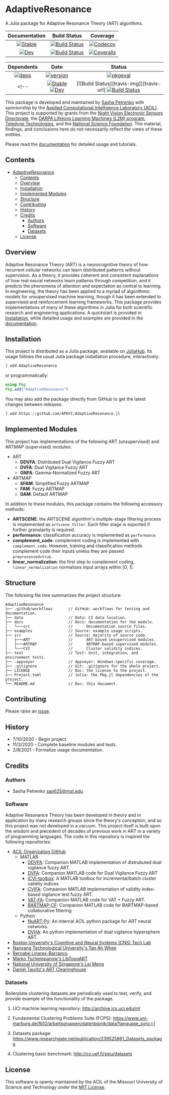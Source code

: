 # AdaptiveResonance

A Julia package for Adaptive Resonance Theory (ART) algorithms.

| **Documentation**  | **Build Status** | **Coverage** |
|:------------------:|:----------------:|:------------:|
| [![Stable][docs-stable-img]][docs-stable-url] | [![Build Status][ci-img]][ci-url] | [![Codecov][codecov-img]][codecov-url] |
| [![Dev][docs-dev-img]][docs-dev-url] | [![Build Status][appveyor-img]][appveyor-url] | [![Coveralls][coveralls-img]][coveralls-url] |

| **Dependents** | **Date** | **Status** |
|:--------------:|:--------:|:----------:|
| [![deps][deps-img]][deps-url] | [![version][version-img]][version-url] | [![pkgeval][pkgeval-img]][pkgeval-url] |
<!-- | [![Stable][docs-stable-img]][docs-stable-url] [![Dev][docs-dev-img]][docs-dev-url] | [![Build Status][travis-img]][travis-url] [![Build Status][appveyor-img]][appveyor-url] | [![Codecov][codecov-img]][codecov-url] [![Coveralls][coveralls-img]][coveralls-url] | -->

[deps-img]: https://juliahub.com/docs/AdaptiveResonance/deps.svg
[deps-url]: https://juliahub.com/ui/Packages/AdaptiveResonance/Sm0We?t=2

[version-img]: https://juliahub.com/docs/AdaptiveResonance/version.svg
[version-url]: https://juliahub.com/ui/Packages/AdaptiveResonance/Sm0We

[pkgeval-img]: https://juliahub.com/docs/AdaptiveResonance/pkgeval.svg
[pkgeval-url]: https://juliahub.com/ui/Packages/AdaptiveResonance/Sm0We

[docs-stable-img]: https://img.shields.io/badge/docs-stable-blue.svg
[docs-stable-url]: https://AP6YC.github.io/AdaptiveResonance.jl/stable

[docs-dev-img]: https://img.shields.io/badge/docs-dev-blue.svg
[docs-dev-url]: https://AP6YC.github.io/AdaptiveResonance.jl/dev

[ci-img]: https://github.com/AP6YC/AdaptiveResonance.jl/workflows/CI/badge.svg
[ci-url]: https://github.com/AP6YC/AdaptiveResonance.jl/actions?query=workflow%3ACI
<!-- [travis-img]: https://travis-ci.com/AP6YC/AdaptiveResonance.jl.svg?branch=master -->
<!-- [travis-url]: https://travis-ci.com/AP6YC/AdaptiveResonance.jl -->

[appveyor-img]: https://ci.appveyor.com/api/projects/status/github/AP6YC/AdaptiveResonance.jl?svg=true
[appveyor-url]: https://ci.appveyor.com/project/AP6YC/AdaptiveResonance-jl

[codecov-img]: https://codecov.io/gh/AP6YC/AdaptiveResonance.jl/branch/master/graph/badge.svg
[codecov-url]: https://codecov.io/gh/AP6YC/AdaptiveResonance.jl

[coveralls-img]: https://coveralls.io/repos/github/AP6YC/AdaptiveResonance.jl/badge.svg?branch=master
[coveralls-url]: https://coveralls.io/github/AP6YC/AdaptiveResonance.jl?branch=master

[issues-url]: https://github.com/AP6YC/AdaptiveResonance.jl/issues
[contrib-url]: https://juliadocs.github.io/Documenter.jl/dev/contributing/
[discourse-tag-url]: https://discourse.julialang.org/tags/documenter
[gitter-url]: https://gitter.im/juliadocs/users

This package is developed and maintained by [Sasha Petrenko](https://github.com/AP6YC) with sponsorship by the [Applied Computational Intelligence Laboratory (ACIL)](https://acil.mst.edu/). This project is supported by grants from the [Night Vision Electronic Sensors Directorate](https://c5isr.ccdc.army.mil/inside_c5isr_center/nvesd/), the [DARPA Lifelong Learning Machines (L2M) program](https://www.darpa.mil/program/lifelong-learning-machines), [Teledyne Technologies](http://www.teledyne.com/), and the [National Science Foundation](https://www.nsf.gov/).
The material, findings, and conclusions here do not necessarily reflect the views of these entities.

Please read the [documentation](https://ap6yc.github.io/AdaptiveResonance.jl/dev/) for detailed usage and tutorials.

## Contents

- [AdaptiveResonance](#adaptiveresonance)
  - [Contents](#contents)
  - [Overview](#overview)
  - [Installation](#installation)
  - [Implemented Modules](#implemented-modules)
  - [Structure](#structure)
  - [Contributing](#contributing)
  - [History](#history)
  - [Credits](#credits)
    - [Authors](#authors)
    - [Software](#software)
    - [Datasets](#datasets)
  - [License](#license)

## Overview

Adaptive Resonance Theory (ART) is a neurocognitive theory of how recurrent cellular networks can learn distributed patterns without supervision.
As a theory, it provides coherent and consistent explanations of how real neural networks learn patterns through competition, and it predicts the phenomena of attention and expectation as central to learning.
In engineering, the theory has been applied to a myriad of algorithmic models for unsupervised machine learning, though it has been extended to supervised and reinforcement learning frameworks.
This package provides implementations of many of these algorithms in Julia for both scientific research and engineering applications.
A quickstart is provided in [Installation](#installation), while detailed usage and examples are provided in the [documentation](https://ap6yc.github.io/AdaptiveResonance.jl/dev/).

## Installation

This project is distributed as a Julia package, available on [JuliaHub](https://juliahub.com/).
Its usage follows the usual Julia package installation procedure, interactively:

```julia
] add AdaptiveResonance
```

or programmatically:

```julia
using Pkg
Pkg.add("AdaptiveResonance")
```

You may also add the package directly from GitHub to get the latest changes between releases:

```julia
] add https://github.com/AP6YC/AdaptiveResonance.jl
```

## Implemented Modules

This project has implementations of the following ART (unsupervised) and ARTMAP (supervised) modules:

- ART
  - **DDVFA**: Distributed Dual Vigilance Fuzzy ART
  - **DVFA**: Dual Vigilance Fuzzy ART
  - **GNFA**: Gamma-Normalized Fuzzy ART
- ARTMAP
  - **SFAM**: Simplified Fuzzy ARTMAP
  - **FAM**: Fuzzy ARTMAP
  - **DAM**: Default ARTMAP

In addition to these modules, this package contains the following accessory methods:

- **ARTSCENE**: the ARTSCENE algorithm's multiple-stage filtering process is implemented as `artscene_filter`. Each filter stage is exported if further granularity is required.
- **performance**: classification accuracy is implemented as `performance`
- **complement_code**: complement coding is implemented with `complement_code`.
However, training and classification methods complement code their inputs unless they are passed `preprocessed=true`.
- **linear_normalization**: the first step to complement coding, `linear_normalization` normalizes input arrays within [0, 1].

## Structure

The following file tree summarizes the project structure:

```console
AdaptiveResonance
├── .github/workflows       // GitHub: workflows for testing and documentation.
├── data                    // Data: CI data location.
├── docs                    // Docs: documentation for the module.
│   └───src                 //      Documentation source files.
├── examples                // Source: example usage scripts.
├── src                     // Source: majority of source code.
│   ├───ART                 //      ART-based unsupervised modules.
│   ├───ARTMAP              //      ARTMAP-based supervised modules.
│   └───CVI                 //      Cluster validity indices.
├── test                    // Test: Unit, integration, and environment tests.
├── .appveyor               // Appveyor: Windows-specific coverage.
├── .gitignore              // Git: .gitignore for the whole project.
├── LICENSE                 // Doc: the license to the project.
├── Project.toml            // Julia: the Pkg.jl dependencies of the project.
└── README.md               // Doc: this document.
```

## Contributing

Please raise an [issue][issues-url].

## History

- 7/10/2020 - Begin project.
- 11/3/2020 - Complete baseline modules and tests.
- 2/8/2021 - Formalize usage documentation.

## Credits

### Authors

- Sasha Petrenko <sap625@mst.edu>

### Software

Adaptive Resonance Theory has been developed in theory and in application by many research groups since the theory's conception, and so this project was not developed in a vacuum.
This project itself is built upon the wisdom and precedent of decades of previous work in ART in a variety of programming languages.
The code in this repository is inspired the following repositories:

- [ACIL Organization GitHub](https://github.com/ACIL-Group)
  - MATLAB
    - [DDVFA](https://github.com/ACIL-Group/DDVFA): Companion MATLAB implementation of distrubuted dual vigilance fuzzy ART.
    - [DVFA](https://github.com/ACIL-Group/DVFA): Companion MATLAB code for Dual Vigilance Fuzzy ART
    - [iCVI-toolbox](https://github.com/ACIL-Group/iCVI-toolbox): A MATLAB toolbox for incremental/batch cluster validity indices
    - [CVIFA](https://github.com/ACIL-Group/CVIFA): Companion MATLAB implementation of validity index-based vigilance test fuzzy ART.
    - [VAT-FA](https://github.com/ACIL-Group/VAT-FA): Companion MATLAB code for VAT + Fuzzy ART.
    - [BARTMAP-CF](https://github.com/ACIL-Group/BARTMAP-CF): Companion MATLAB code for BARTMAP-based collaborative filtering
  - Python
    - [NuART-Py](https://github.com/ACIL-Group/NuART-Py): An internal ACIL python package for ART neural networks.
    - [DVHA](https://github.com/ACIL-Group/DVHA): An python implementation of dual vigilance hypersphere ART.
- [Boston University's Cognitive and Neural Systems (CNS) Tech Lab](http://techlab.bu.edu/resources/software/C51.html)
- [Nanyang Technological University's Tan Ah Whee](ntu.edu.sg/home/asahtan/downloads.htm)
- [Bernabé Linares-Barranco](http://www2.imse-cnm.csic.es/~bernabe)
- [Marko Tscherepanow's LibTopoART](libtopoart.eu)
- [National University of Singapore's Lei Meng](https://github.com/Lei-Meng)
- [Daniel Tauritz's ART Clearinghouse](https://web.mst.edu/~tauritzd/art/)

### Datasets

Boilerplate clustering datasets are periodically used to test, verify, and provide example of the functionality of the package.

1. UCI machine learning repository:
<http://archive.ics.uci.edu/ml>

2. Fundamental Clustering Problems Suite (FCPS):
<https://www.uni-marburg.de/fb12/arbeitsgruppen/datenbionik/data?language_sync=1>

3. Datasets package:
<https://www.researchgate.net/publication/239525861_Datasets_package>

4. Clustering basic benchmark:
<http://cs.uef.fi/sipu/datasets>

## License

This software is openly maintained by the ACIL of the Missouri University of Science and Technology under the [MIT License](LICENSE).
